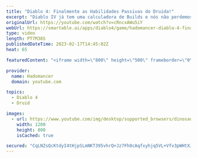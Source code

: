 ```yaml
---
title: "Diablo 4: Finalmente as Habilidades Passivas do Druida!"
excerpt: "Diablo IV já tem uma calculadora de Builds e nós não perdemos tempo e vamos te explicar TODAS as habilidades e mecânicas ..."
originalUrl: https://youtube.com/watch?v=cRncxAWu5iY
webUrl: https://smartable.ai/apps/diablo4/game/hadomancer-diablo-4-finalmente-as-habilidades-passivas-do-druida/
type: video
length: PT7M38S
publishedDateTime: 2023-02-17T14:45:02Z
heat: 65

featuredContent: "<iframe width=\"800\" height=\"500\" frameborder=\"0\" src=\"https://www.youtube.com/embed/cRncxAWu5iY\" allow=\"accelerometer; autoplay; encrypted-media; gyroscope; picture-in-picture\" allowfullscreen></iframe>"

provider:
  name: Hadomancer
  domain: youtube.com

topics:
  - Diablo 4
  - Druid

images:
  - url: https://www.youtube.com/img/desktop/supported_browsers/dinosaur.png
    width: 1200
    height: 800
    isCached: true

secured: "CqLNZsQcKtdyI4tHjpSLmNKT395vhrQ+Jz7Fh0cAqfxyhjq5VL+Vfv3pWHtXJD7H/K9vdp9+vHxtN7dT6RPaj0OR1FBn+nC/F83GA+B9h7atm0t2MN5zI9M31pluKWSKZ3mkFheFlHgXPGHoo670IuvlmjosBaFL/b0zVJE4HJoTC0LHt7yUTGMFahbH2k4JsH0CfzF7QUAmkmwEzca7wfWVf1hPCyrLWUu4U4lkaU8+ahmA4kTaUKWaVrW/RS0XYDtDf7DUX5T7OvxSh2pdeVsRAfYStfts4cxy3r37P40BgRI7FBL+EriS4n6qvfc2yW3UAX4k3s7YnBdXzlILYlwnTAHb/3Ih8agZgzdO4VKlVrGZK4v5DAFBnPbVP7Sg2C9y+sgSdLBp0Er+sXyEn55PNX/3okI9XRZJLqS5c5o=;ghfA98lTKobgnWEm2NrYJQ=="
---
```


